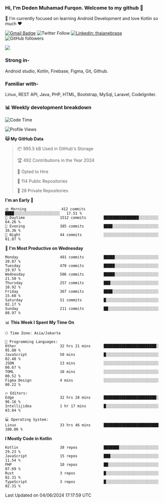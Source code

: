 ### Hi, I'm Deden Muhamad Furqon. Welcome to my github 👋

<!--
**furqoncreative/furqoncreative** is a ✨ _special_ ✨ repository because its `README.md` (this file) appears on your GitHub profile.

Here are some ideas to get you started:

- 🔭 I’m currently working on ...
- 👯 I’m looking to collaborate on ...
- 🤔 I’m looking for help with ...
- 💬 Ask me about ...
- 📫 How to reach me: ...
- 😄 Pronouns: ...
- ⚡ Fun fact: ...
-->

  🌱 I'm currently focused on learning Android Development and love Kotlin so much ❤ 

[![Gmail Badge](https://img.shields.io/badge/-furqoncreative24@gmail.com-c14438?style=flat-square&logo=Gmail&logoColor=white&link=mailto:furqoncreative24@gmail.com)](mailto:furqoncreative24@gmail.com)
![Twitter Follow](https://img.shields.io/twitter/follow/furqoncreative?label=Follow)
[![Linkedin: thaianebraga](https://img.shields.io/badge/-Deden_Muhamad_Furqon-blue?style=flat-square&logo=Linkedin&logoColor=white&link=https://www.linkedin.com/in/anmol-p-singh/)](https://www.linkedin.com/in/furqoncreative/)
![GitHub followers](https://img.shields.io/github/followers/furqoncreative?label=Follow&style=social)

<img src="https://github-readme-stats.sera5-dev.vercel.app/api?username=furqoncreative&hide=stars&show_icons=true&count_private=true&include_all_commits=true&title_color=#008080&icon_color=#008080&hide_border=true" width="">

### Strong in-

Android studio, Kotlin, Firebase, Figma, Git, Github.

### Familiar with-
Linux, REST API, Java, PHP, HTML, Bootstrap, MySql, Laravel, CodeIgniter.

### 📊 Weekly development breakdown

<!--START_SECTION:waka-->
![Code Time](http://img.shields.io/badge/Code%20Time-2%2C374%20hrs%2031%20mins-blue)

![Profile Views](http://img.shields.io/badge/Profile%20Views-0-blue)

**🐱 My GitHub Data** 

> 📦 995.5 kB Used in GitHub's Storage 
 > 
> 🏆 492 Contributions in the Year 2024
 > 
> 💼 Opted to Hire
 > 
> 📜 114 Public Repositories 
 > 
> 🔑 28 Private Repositories 
 > 
**I'm an Early 🐤** 

```text
🌞 Morning                412 commits         ████░░░░░░░░░░░░░░░░░░░░░   17.51 % 
🌆 Daytime                1512 commits        ████████████████░░░░░░░░░   64.26 % 
🌃 Evening                385 commits         ████░░░░░░░░░░░░░░░░░░░░░   16.36 % 
🌙 Night                  44 commits          ░░░░░░░░░░░░░░░░░░░░░░░░░   01.87 % 
```
📅 **I'm Most Productive on Wednesday** 

```text
Monday                   491 commits         █████░░░░░░░░░░░░░░░░░░░░   20.87 % 
Tuesday                  470 commits         █████░░░░░░░░░░░░░░░░░░░░   19.97 % 
Wednesday                506 commits         █████░░░░░░░░░░░░░░░░░░░░   21.50 % 
Thursday                 257 commits         ███░░░░░░░░░░░░░░░░░░░░░░   10.92 % 
Friday                   367 commits         ████░░░░░░░░░░░░░░░░░░░░░   15.60 % 
Saturday                 51 commits          █░░░░░░░░░░░░░░░░░░░░░░░░   02.17 % 
Sunday                   211 commits         ██░░░░░░░░░░░░░░░░░░░░░░░   08.97 % 
```


📊 **This Week I Spent My Time On** 

```text
🕑︎ Time Zone: Asia/Jakarta

💬 Programming Languages: 
Other                    32 hrs 21 mins      ████████████████████████░   95.80 % 
JavaScript               50 mins             █░░░░░░░░░░░░░░░░░░░░░░░░   02.48 % 
JSON                     13 mins             ░░░░░░░░░░░░░░░░░░░░░░░░░   00.67 % 
TOML                     10 mins             ░░░░░░░░░░░░░░░░░░░░░░░░░   00.52 % 
Figma Design             4 mins              ░░░░░░░░░░░░░░░░░░░░░░░░░   00.22 % 

🔥 Editors: 
Edge                     32 hrs 28 mins      ████████████████████████░   96.16 % 
Intellijidea             1 hr 17 mins        █░░░░░░░░░░░░░░░░░░░░░░░░   03.84 % 

💻 Operating System: 
Linux                    33 hrs 46 mins      █████████████████████████   100.00 % 
```

**I Mostly Code in Kotlin** 

```text
Kotlin                   38 repos            ███████░░░░░░░░░░░░░░░░░░   29.23 % 
JavaScript               15 repos            ███░░░░░░░░░░░░░░░░░░░░░░   11.54 % 
PHP                      10 repos            ██░░░░░░░░░░░░░░░░░░░░░░░   07.69 % 
Rust                     3 repos             █░░░░░░░░░░░░░░░░░░░░░░░░   02.31 % 
TypeScript               3 repos             █░░░░░░░░░░░░░░░░░░░░░░░░   02.31 % 
```




 Last Updated on 04/06/2024 17:17:59 UTC
<!--END_SECTION:waka-->
